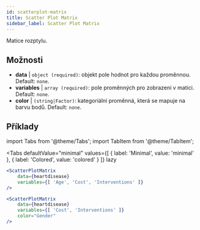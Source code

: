 ```yaml
---
id: scatterplot-matrix
title: Scatter Plot Matrix
sidebar_label: Scatter Plot Matrix
---
```


Matice rozptylu.

## Možnosti

* __data__ | `object (required)`: objekt pole hodnot pro každou proměnnou. Default: `none`.
* __variables__ | `array (required)`: pole proměnných pro zobrazení v matici. Default: `none`.
* __color__ | `(string|Factor)`: kategoriální proměnná, která se mapuje na barvu bodů. Default: `none`.


## Příklady

import Tabs from '@theme/Tabs';
import TabItem from '@theme/TabItem';

<Tabs
    defaultValue="minimal"
    values={[
        { label: 'Minimal', value: 'minimal' },
        { label: 'Colored', value: 'colored' }
    ]}
    lazy
>

<TabItem value="minimal">

```jsx live
<ScatterPlotMatrix
    data={heartdisease} 
    variables={[ 'Age', 'Cost', 'Interventions' ]}
/>
```

</TabItem>

<TabItem value="colored">

```jsx live
<ScatterPlotMatrix
    data={heartdisease} 
    variables={[ 'Cost', 'Interventions' ]}
    color="Gender"
/>
```

</TabItem>

</Tabs>

